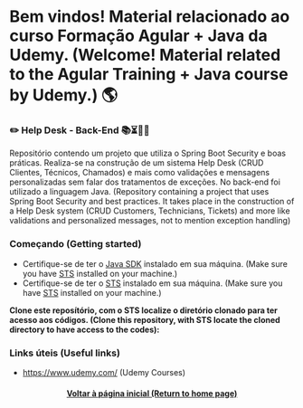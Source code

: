 # Bem vindos! Material relacionado ao curso Formação Agular + Java da Udemy. (Welcome! Material related to the Agular Training + Java course by Udemy.) 🌎

### ✏️ Help Desk - Back-End 📚⏳🤔😉

Repositório contendo um projeto que utiliza o Spring Boot Security e boas práticas. Realiza-se na construção de um sistema Help Desk (CRUD Clientes, Técnicos, Chamados) e mais como validações e mensagens personalizadas sem falar dos tratamentos de exceções. No back-end foi utilizado a linguagem Java. (Repository containing a project that uses Spring Boot Security and best practices. It takes place in the construction of a Help Desk system (CRUD Customers, Technicians, Tickets) and more like validations and personalized messages, not to mention exception handling)

### Começando (Getting started)

- Certifique-se de ter o [Java SDK](https://www.oracle.com/java/technologies/downloads/) instalado em sua máquina. (Make sure you have [STS](https://spring.io/tools) installed on your machine.)
- Certifique-se de ter o [STS](https://spring.io/tools) instalado em sua máquina. (Make sure you have [STS](https://spring.io/tools) installed on your machine.)

**Clone este reposítório, com o STS localize o diretório clonado para ter acesso aos códigos. (Clone this repository, with STS locate the cloned directory to have access to the codes):**

### Links úteis (Useful links)
+ https://www.udemy.com/ (Udemy Courses)

<h4 align="center"><a href="https://github.com/luciano-da-cruz-jr">Voltar à página inicial (Return to home page)</a></h4>
